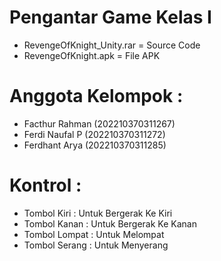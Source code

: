 # Pengantar Game Kelas I
- RevengeOfKnight_Unity.rar = Source Code
- RevengeOfKnight.apk = File APK


# Anggota Kelompok : 
- Facthur Rahman (202210370311267)
- Ferdi Naufal P (202210370311272)
- Ferdhant Arya (202210370311285)


# Kontrol :
- Tombol Kiri     :  Untuk Bergerak Ke Kiri
- Tombol Kanan    :  Untuk Bergerak Ke Kanan
- Tombol Lompat   :  Untuk Melompat
- Tombol Serang   :  Untuk Menyerang



